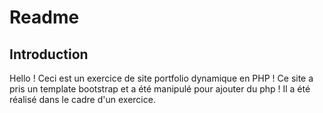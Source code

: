 # Readme

## Introduction

Hello ! Ceci est un exercice de site portfolio dynamique en PHP ! 
Ce site a pris un template bootstrap et a été manipulé pour ajouter du php !
Il a été réalisé dans le cadre d'un exercice.
